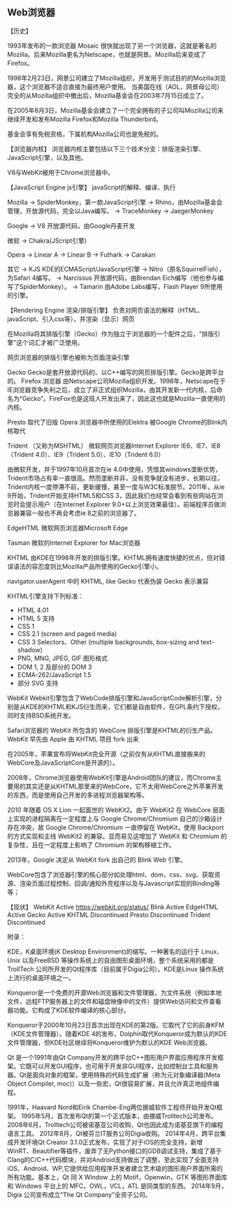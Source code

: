 ## Web浏览器


【历史】

1993年发布的一款浏览器 Mosaic
很快就出现了另一个浏览器，这就是著名的Mozilla。后来Mozilla更名为Netscape，也就是网景。Mozilla后来变成了Firefox。

1998年2月23日，网景公司建立了Mozilla组织，开发用于测试目的的Mozilla浏览器，这个浏览器不适合直接为最终用户使用。
当美国在线（AOL，网景母公司）完全的从Mozilla组织中撤出后，Mozilla基金会在2003年7月15日成立了。

在2005年8月3日，Mozilla基金会建立了一个完全拥有的子公司叫Mozilla公司来继续开发和发布Mozilla Firefox和Mozilla Thunderbird。

基金会享有免税资格，下属机构Mozilla公司也是免税的。


【浏览器内核】
浏览器内核主要包括以下三个技术分支：排版渲染引擎、 JavaScript引擎，以及其他。

V8与WebKit被用于Chrome浏览器中。


【JavaScript Engine js引擎】
javaScript的解释、编译、执行

Mozilla
-> SpiderMonkey，第一款JavaScript引擎
-> Rhino，由Mozilla基金会管理，开放源代码，完全以Java编写。
-> TraceMonkey
-> JaegerMonkey

Google
-> V8 开放源代码，由Google丹麦开发

微软
-> Chakra(JScript引擎)

Opera
-> Linear A
-> Linear B
-> Futhark
-> Carakan

其它
-> KJS KDE的ECMAScript/JavaScript引擎
  -> Nitro（原名SquirrelFish），为Safari 4编写。
-> Narcissus 开放源代码，由Brendan Eich编写（他也参与编写了SpiderMonkey）。
-> Tamarin 由Adobe Labs编写，Flash Player 9所使用的引擎。



【Rendering Engine 渲染/排版引擎】
负责对网页语法的解释（HTML、javaScript、引入css等），并渲染（显示）网页

在Mozilla将其排版引擎（Gecko）作为独立于浏览器的一个配件之后，“排版引擎”这个词汇才被广泛使用。

网页浏览器的排版引擎也被称为页面渲染引擎


Gecko
Gecko是套开放源代码的、以C++编写的网页排版引擎。Gecko是跨平台的。
Firefox 浏览器
由Netscape公司Mozilla组织开发。1998年，Netscape在于IE浏览器竞争失利之后，成立了非正式组织Mozilla，由其开发新一代内核，后命名为“Gecko”。FireFox也是这班人开发出来了，因此这也就是Mozilla一直使用的内核。


Presto
取代了旧版 Opera 浏览器中所使用的Elektra
被Google Chrome的Blink内核取代


Trident （又称为MSHTML）
微软网页浏览器Internet Explorer
IE6、IE7、IE8（Trident 4.0）、IE9（Trident 5.0）、IE10（Trident 6.0）

由微软开发，并于1997年10月首次在ie 4.0中使用，凭借其windows垄断优势，Trident市场占有率一直很高。然而垄断并非，没有竞争就没有进步，长期以往，Trident内核一度停滞不前，更新缓慢，甚至一度与W3C标准脱节。2011年，从ie 9开始，Trident开始支持HTML5和CSS 3，因此我们也经常会看到有些网站在浏览时会提示用户（在Internet Explorer 9.0+以上浏览效果最佳）。前端程序员做浏览器兼容一般也不再会考虑ie 8之前的浏览器了。


EdgeHTML
微软网页浏览器Microsoft Edge


Tasman
微软的Internet Explorer for Mac浏览器


KHTML
由KDE在1998年开发的排版引擎。KHTML拥有速度快捷的优点，但对错误语法的容忍度则比Mozilla产品所使用的Gecko引擎小。

navigator.userAgent 中的 KHTML, like Gecko 代表伪装 Gecko 表示兼容

KHTML引擎支持下列标准：
* HTML 4.01
* HTML 5 支持
* CSS 1
* CSS 2.1 (screen and paged media)
* CSS 3 Selectors、Other (multiple backgrounds, box-sizing and text-shadow)
* PNG, MNG, JPEG, GIF 图形格式
* DOM 1, 2 及部分的 DOM 3
* ECMA-262/JavaScript 1.5
* 部分 SVG 支持


WebKit
Webkit引擎包含了WebCode排版引擎和JavaScriptCode解析引擎，分别是从KDE的KHTML和KJS衍生而来，它们都是自由软件，在GPL条约下授权，同时支持BSD系统开发。

Safari浏览器的 WebKit 所包含的 WebCore 排版引擎是KHTML的衍生产品。WebKit 早先由 Apple 由 KHTML 项目 fork 出来

在2005年，苹果宣布将WebKit完全开源（之前仅有从KHTML直接搬来的WebCore及JavaScriptCore是开源的）。

2008年，Chrome浏览器使用WebKit引擎是Android团队的建议，而Chrome主要用的其实还是从KHTML那里来的WebCore，它不太用WebCore之外苹果开发的东西，而是使用自己开发的多进程浏览器架构等。

2010 年随着 OS X Lion 一起面世的 WebKit2。由于 WebKit2 在 WebCore 层面上实现的进程隔离在一定程度上与 Google Chrome/Chromium 自己的沙箱设计存在冲突，故 Google Chrome/Chromium 一直停留在 WebKit，使用 Backport 的方式实现和主线 WebKit2 的兼容。显而易见这增加了 WebKit 和 Chromium 的复杂性，且在一定程度上影响了 Chromium 的架构移植工作。

2013年，Google 决定从 WebKit fork 出自己的 Blink Web 引擎。


WebCore包含了浏览器引擎的核心部分如处理html、dom、css、svg、获取资源、渲染页面过程控制、回调/通知外壳程序以及与Javascript实现的Binding等等；



【现状】
WebKit      Active      https://webkit.org/status/
Blink       Active
EdgeHTML    Active
Gecko       Active
KHTML       Discontinued
Presto      Discontinued
Trident     Discontinued














附录：

KDE，K桌面环境(K Desktop Environment)的缩写。一种著名的运行于 Linux、Unix 以及FreeBSD 等操作系统上的自由图形桌面环境，整个系统采用的都是 TrollTech 公司所开发的Qt程序库（目前属于Digia公司）。KDE是Linux 操作系统上流行的桌面环境之一。

Konqueror是一个免费的开源Web浏览器和文件管理器，为文件系统（例如本地文件，远程FTP服务器上的文件和磁盘映像中的文件）提供Web访问和文件查看器功能。它构成了KDE软件编译的核心部分。

Konqueror于2000年10月23日首次出现在KDE的第2版。它取代了它的前身KFM（KDE文件管理器）。随着KDE 4的发布，Dolphin取代Konqueror成为默认的KDE文件管理器，但KDE社区继续将Konqueror维护为默认的KDE Web浏览器。

Qt 是一个1991年由Qt Company开发的跨平台C++图形用户界面应用程序开发框架。它既可以开发GUI程序，也可用于开发非GUI程序，比如控制台工具和服务器。Qt是面向对象的框架，使用特殊的代码生成扩展（称为元对象编译器(Meta Object Compiler, moc)）以及一些宏，Qt很容易扩展，并且允许真正地组件编程。

1991年，Haavard Nord和Eirik Chambe-Eng两位挪威软件工程师开始开发Qt框架。
1995年5月，首次发布Qt的第一个正式版本，由挪威Trolltech公司发布。
2008年6月，Trolltech公司被诺基亚公司收购，Qt也因此成为诺基亚旗下的编程语言工具。
2012年8月，Qt被芬兰IT服务公司Digia收购。
2014年4月，跨平台集成开发环境Qt Creator 3.1.0正式发布，实现了对于iOS的完全支持，新增WinRT、Beautifier等插件，废弃了无Python接口的GDB调试支持，集成了基于Clang的C/C++代码模块，并对Android支持做出了调整，至此实现了全面支持iOS、Android、WP,它提供给应用程序开发者建立艺术级的图形用户界面所需的所有功能。基本上，Qt 同 X Window 上的 Motif，Openwin，GTK 等图形界面库和 Windows 平台上的 MFC，OWL，VCL，ATL 是同类型的东西。
2014年9月，Digia 公司宣布成立“The Qt Company”全资子公司。




